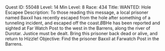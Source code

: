 Quest ID: 55048
Level: 14
Min Level: 8
Race: 434
Title: WANTED: Hole Escapee
Description: To those reading this message, a local prisoner named Baxxil has recently escaped from the hole after something of a tunneling incident, and escaped off the coast.$B$BHe has been reported and sighted at Far Watch Post to the west in the Barrens, along the river of Durotar. Justice must be dealt. Bring this prisoner back dead or alive, and return to Hizzle!
Objective: Find the prisoner Baxxil at Farwatch Post in the Barrens.
